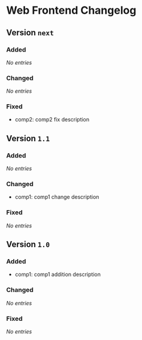 # Web Frontend Changelog

## Version `next`

### Added
_No entries_

### Changed
_No entries_

### Fixed
- comp2: comp2 fix description

## Version `1.1`

### Added
_No entries_

### Changed
- comp1: comp1 change description

### Fixed
_No entries_

## Version `1.0`

### Added
- comp1: comp1 addition description

### Changed
_No entries_

### Fixed
_No entries_

